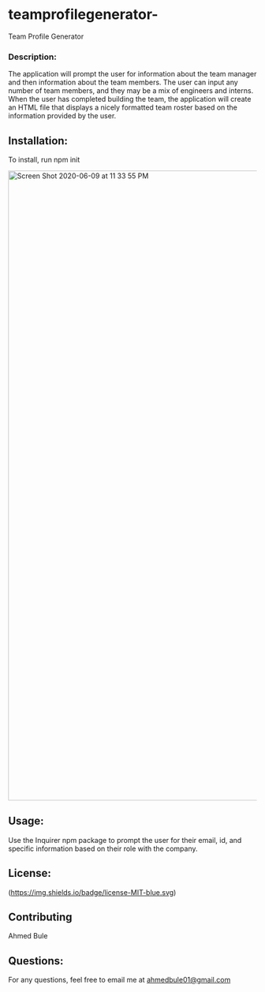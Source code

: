 # teamprofilegenerator-

Team Profile Generator 
### Description:
The application will prompt the user for information about the team manager and then information about the team members. The user can input any number of team members, and they may be a mix of engineers and interns. When the user has completed building the team, the application will create an HTML file that displays a nicely formatted team roster based on the information provided by the user. 

## Installation:
To install, run npm init

<img width="1278" alt="Screen Shot 2020-06-09 at 11 33 55 PM" src="https://user-images.githubusercontent.com/25271965/84227915-43b0a100-aaab-11ea-82cb-63e09f1786cb.png">


## Usage:
Use the Inquirer npm package to prompt the user for their email, id, and specific information based on their role with the company.

## License:
(https://img.shields.io/badge/license-MIT-blue.svg)

## Contributing
Ahmed Bule

## Questions:
For any questions, feel free to email me at ahmedbule01@gmail.com
